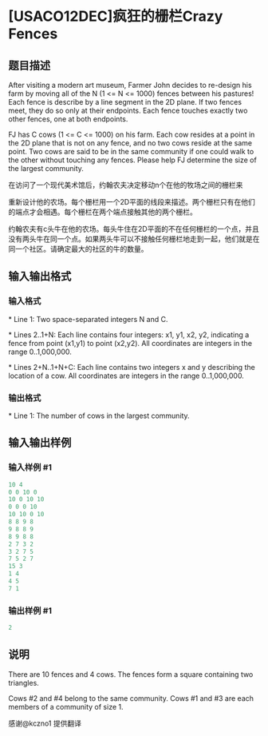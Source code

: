 # [USACO12DEC]疯狂的栅栏Crazy Fences

## 题目描述

After visiting a modern art museum, Farmer John decides to re-design his farm by moving all of the N (1 <= N <= 1000) fences between his pastures! Each fence is describe by a line segment in the 2D plane. If two fences meet, they do so only at their endpoints. Each fence touches exactly two other fences, one at both endpoints.

FJ has C cows (1 <= C <= 1000) on his farm. Each cow resides at a point in the 2D plane that is not on any fence, and no two cows reside at the same point. Two cows are said to be in the same community if one could walk to the other without touching any fences. Please help FJ determine the size of the largest community.

在访问了一个现代美术馆后，约翰农夫决定移动n个在他的牧场之间的栅栏来

重新设计他的农场。每个栅栏用一个2D平面的线段来描述。两个栅栏只有在他们的端点才会相遇。每个栅栏在两个端点接触其他的两个栅栏。

约翰农夫有c头牛在他的农场。每头牛住在2D平面的不在任何栅栏的一个点，并且没有两头牛在同一个点。如果两头牛可以不接触任何栅栏地走到一起，他们就是在同一个社区。请确定最大的社区的牛的数量。

## 输入输出格式

### 输入格式

\* Line 1: Two space-separated integers N and C.

\* Lines 2..1+N: Each line contains four integers: x1, y1, x2, y2, indicating a fence from point (x1,y1) to point (x2,y2). All coordinates are integers in the range 0..1,000,000.

\* Lines 2+N..1+N+C: Each line contains two integers x and y describing the location of a cow. All coordinates are integers in the range 0..1,000,000.

### 输出格式

\* Line 1: The number of cows in the largest community.

## 输入输出样例

### 输入样例 #1

```cpp
10 4 
0 0 10 0 
10 0 10 10 
0 0 0 10 
10 10 0 10 
8 8 9 8 
9 8 8 9 
8 9 8 8 
2 7 3 2 
3 2 7 5 
7 5 2 7 
15 3 
1 4 
4 5 
7 1 

```
### 输出样例 #1

```cpp
2 

```
## 说明

There are 10 fences and 4 cows. The fences form a square containing two triangles.

Cows #2 and #4 belong to the same community. Cows #1 and #3 are each members of a community of size 1.

感谢@kczno1 提供翻译

